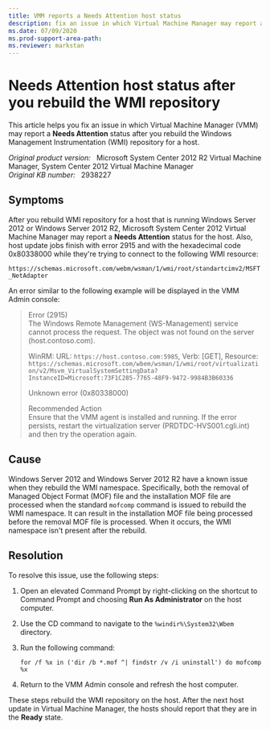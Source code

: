 ```yaml
---
title: VMM reports a Needs Attention host status
description: fix an issue in which Virtual Machine Manager may report a Needs Attention status after you rebuild the Windows Management Instrumentation repository for a host.
ms.date: 07/09/2020
ms.prod-support-area-path: 
ms.reviewer: markstan
---
```

# Needs Attention host status after you rebuild the WMI repository

This article helps you fix an issue in which Virtual Machine Manager (VMM) may report a **Needs Attention** status after you rebuild the Windows Management Instrumentation (WMI) repository for a host.

_Original product version:_ &nbsp; Microsoft System Center 2012 R2 Virtual Machine Manager, System Center 2012 Virtual Machine Manager  
_Original KB number:_ &nbsp; 2938227

## Symptoms

After you rebuild WMI repository for a host that is running Windows Server 2012 or Windows Server 2012 R2, Microsoft System Center 2012 Virtual Machine Manager may report a **Needs Attention** status for the host. Also, host update jobs finish with error 2915 and with the hexadecimal code 0x80338000 while they're trying to connect to the following WMI resource:

`https://schemas.microsoft.com/webm/wsman/1/wmi/root/standartcimv2/MSFT_NetAdapter`

An error similar to the following example will be displayed in the VMM Admin console:

> Error (2915)  
> The Windows Remote Management (WS-Management) service cannot process the request. The object was not found on the server (host.contoso.com).
>
> WinRM: URL: `https://host.contoso.com:5985`, Verb: [GET], Resource: `https://schemas.microsoft.com/wbem/wsman/1/wmi/root/virtualization/v2/Msvm_VirtualSystemSettingData?InstanceID=Microsoft:73F1C285-7765-48F9-9472-9984B3B60336`
>
> Unknown error (0x80338000)
>
> Recommended Action  
> Ensure that the VMM agent is installed and running. If the error persists, restart the virtualization server (PRDTDC-HVS001.cgli.int) and then try the operation again.

## Cause

Windows Server 2012 and Windows Server 2012 R2 have a known issue when they rebuild the WMI namespace. Specifically, both the removal of Managed Object Format (MOF) file and the installation MOF file are processed when the standard `mofcomp` command is issued to rebuild the WMI namespace. It can result in the installation MOF file being processed before the removal MOF file is processed. When it occurs, the WMI namespace isn't present after the rebuild.

## Resolution

To resolve this issue, use the following steps:

1. Open an elevated Command Prompt by right-clicking on the shortcut to Command Prompt and choosing **Run As Administrator** on the host computer.

2. Use the CD command to navigate to the `%windir%\System32\Wbem` directory.

3. Run the following command:

    ```console
    for /f %x in ('dir /b *.mof ^| findstr /v /i uninstall') do mofcomp %x
    ```

4. Return to the VMM Admin console and refresh the host computer.

These steps rebuild the WMI repository on the host. After the next host update in Virtual Machine Manager, the hosts should report that they are in the **Ready** state.
